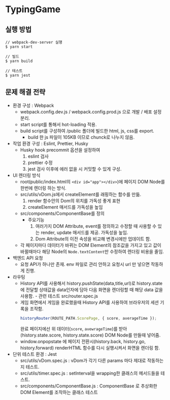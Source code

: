 # TypingGame

## 실행 방법

```SHELL
// webpack-dev-server 실행
$ yarn start

// 빌드
$ yarn build

// 테스트
$ yarn jest

```

## 문제 해결 전략

- 환경 구성 : Webpack
  - webpack.config.dev.js / webpack.config.prod.js 으로 개발 / 배포 설정 분리.
  - start script를 통해서 hot-loading 적용.
  - build script를 구성하여 /public 폴더에 빌드한 html, js, css를 export.
    - build 한 js 파일이 105KB 이므로 chunck로 나누지 않음.
- 작업 환경 구성 : Eslint, Prettier, Husky
  - Husky hook precommit 옵션을 설정하여 
    1. eslint 검사
    2. prettier 수정
    3. jest 검사 
    이후에 에러 없을 시 커밋할 수 있게 구성.
- UI 렌더링 방식
  - root(public/index.html의 ```<div id="app"></div>```)에 페이지 DOM Node를 한번에 렌더링 하는 방식.
  - src/utils/vDom.js에서 createElement를 래핑하는 함수를 만듦.
    1. render 함수안의 Dom의 위치를 가독성 좋게 표현
    2. createElement 매서드를 가독성을 높임 
  - src/components/ComponentBase를 정의
    - 주요기능
      1. 여러가지 DOM Attribute, event를 정의하고 수정할 때 사용할 수 있는 render, update 매서드를 제공. 가독성을 높임.
      2. Dom Attribute의 이전 속성을 비교해 변경시에만 업데이트 함.
  - 각 페이지마다 데이터가 바뀌는 DOM Element의 참조값을 가지고 있고 값이 바뀔때마다 해당 Node의 ```Node.textContent```만 수정하여 렌더링 비용을 줄임.
- 백엔드 API 요청
  - 요청 API가 하나만 존재. env 파일로 관리 안하고 요청시 url 만 넣으면 작동하게 진행.
- 라우팅
  - History API를 사용해서 history.pushState(data,title,url)로 history.state에 전달할 상태값을 data인자에 담아 다음 화면을 렌더링할 때 해당 data 값을 사용함. - 관련 테스트 src/router.spec.js
  - 게임 화면에서 게임을 완료했을때 History API를 사용하여 브라우저의 세션 기록을 조작함. 
    ```javascript
    historyRouter(ROUTE_PATH.ScorePage, { score, averageTime });
    ```
    완료 페이지에선 위 데이터(```score```, ```avewrageTime```)를 받아(history.state.score, history.state.score) DOM Node를 만들때 넣어줌.
  - window.onpopstate 에 페이지 전환시(history.back, history.go, history.forward) renderHTML 함수를 다시 실행시켜서 화면을 렌더링 함.
- 단위 테스트 환경 : Jest
  - src/utils/vDom.spec.js : vDom가 각기 다른 params 마다 제대로 작동하는지 테스트.
  - src/utils/timer.spec.js : setInterval을 wrapping한 클래스의 메서드들을 테스트.
  - src/components/ComponentBase.js : ComponentBase 로 추상화한 DOM Element를 조작하는 클래스 테스트
